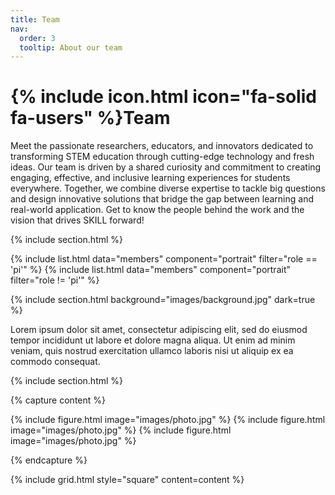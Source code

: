 ```yaml
---
title: Team
nav:
  order: 3
  tooltip: About our team
---
```


# {% include icon.html icon="fa-solid fa-users" %}Team

Meet the passionate researchers, educators, and innovators dedicated to transforming STEM education through cutting-edge technology and fresh ideas. Our team is driven by a shared curiosity and commitment to creating engaging, effective, and inclusive learning experiences for students everywhere. Together, we combine diverse expertise to tackle big questions and design innovative solutions that bridge the gap between learning and real-world application. Get to know the people behind the work and the vision that drives SKILL forward!

{% include section.html %}

{% include list.html data="members" component="portrait" filter="role == 'pi'" %}
{% include list.html data="members" component="portrait" filter="role != 'pi'" %}

{% include section.html background="images/background.jpg" dark=true %}

Lorem ipsum dolor sit amet, consectetur adipiscing elit, sed do eiusmod tempor
incididunt ut labore et dolore magna aliqua. Ut enim ad minim veniam, quis
nostrud exercitation ullamco laboris nisi ut aliquip ex ea commodo consequat.

{% include section.html %}

{% capture content %}

{% include figure.html image="images/photo.jpg" %}
{% include figure.html image="images/photo.jpg" %}
{% include figure.html image="images/photo.jpg" %}

{% endcapture %}

{% include grid.html style="square" content=content %}
